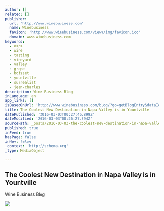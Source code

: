 ```yaml
---
author: []
related: []
publisher:
  url: 'http://www.winebusiness.com'
  name: Winebusiness
  favicon: 'http://www.winebusiness.com/views/img/favicon.ico'
  domain: www.winebusiness.com
keywords:
  - napa
  - wine
  - tasting
  - vineyard
  - valley
  - grape
  - boisset
  - yountville
  - surrealist
  - jean-charles
description: Wine Business Blog
inLanguage: en
app_links: []
isBasedOnUrl: 'http://www.winebusiness.com/blog/?go=getBlogEntry&dataId=165533'
title: The Coolest New Destination in Napa Valley is in Yountville
datePublished: '2016-03-03T00:27:45.899Z'
dateModified: '2016-03-03T00:26:27.794Z'
sourcePath: _posts/2016-03-03-the-coolest-new-destination-in-napa-valley-is-in-yountville.md
published: true
inFeed: true
hasPage: false
inNav: false
_context: 'http://schema.org'
_type: MediaObject

---
```

<article style=""><h1>The Coolest New Destination in Napa Valley is in Yountville</h1><p>Wine Business Blog</p><img src="http://www.winebusiness.com/content/image/wb/IMG_1171(1).JPG" /></article>